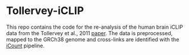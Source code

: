 # Tollervey-iCLIP

This repo contains the code for the re-analysis of the human brain iCLIP data from the Tollervey et al., 2011 [paper](https://www.nature.com/articles/nn.2778).
The data is preprocessed, mapped to the GRCh38 genome and cross-links are identified with the [iCount](https://icount.readthedocs.io/en/latest/) pipeline.
